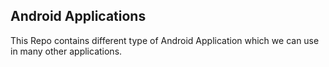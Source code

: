 ## Android Applications

This Repo contains different type of Android Application which we can use in many other applications.
